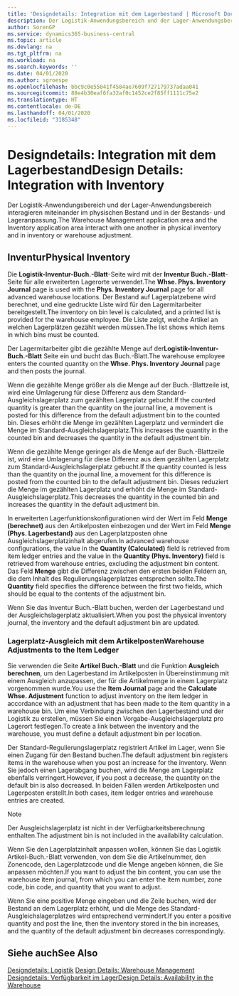 ```yaml
---
title: 'Designdetails: Integration mit dem Lagerbestand | Microsoft Docs'
description: Der Logistik-Anwendungsbereich und der Lager-Anwendungsbereich interagieren miteinander im physischen Bestand und in der Bestands- und Lageranpassung.
author: SorenGP
ms.service: dynamics365-business-central
ms.topic: article
ms.devlang: na
ms.tgt_pltfrm: na
ms.workload: na
ms.search.keywords: ''
ms.date: 04/01/2020
ms.author: sgroespe
ms.openlocfilehash: bbc9c0e55041f4584ae7609f727179737adaa041
ms.sourcegitcommit: 88e4b30eaf6fa32af0c1452ce2f85ff1111c75e2
ms.translationtype: HT
ms.contentlocale: de-DE
ms.lasthandoff: 04/01/2020
ms.locfileid: "3185348"
---
```

# <a name="design-details-integration-with-inventory"></a><span data-ttu-id="1a304-103">Designdetails: Integration mit dem Lagerbestand</span><span class="sxs-lookup"><span data-stu-id="1a304-103">Design Details: Integration with Inventory</span></span>
<span data-ttu-id="1a304-104">Der Logistik-Anwendungsbereich und der Lager-Anwendungsbereich interagieren miteinander im physischen Bestand und in der Bestands- und Lageranpassung.</span><span class="sxs-lookup"><span data-stu-id="1a304-104">The Warehouse Management application area and the Inventory application area interact with one another in physical inventory and in inventory or warehouse adjustment.</span></span>  
  
## <a name="physical-inventory"></a><span data-ttu-id="1a304-105">Inventur</span><span class="sxs-lookup"><span data-stu-id="1a304-105">Physical Inventory</span></span>  
 <span data-ttu-id="1a304-106">Die **Logistik-Inventur-Buch.-Blatt**-Seite wird mit der **Inventur Buch.-Blatt**-Seite für alle erweiterten Lagerorte verwendet.</span><span class="sxs-lookup"><span data-stu-id="1a304-106">The **Whse. Phys. Inventory Journal** page is used with the **Phys. Inventory Journal** page for all advanced warehouse locations.</span></span> <span data-ttu-id="1a304-107">Der Bestand auf Lagerplatzebene wird berechnet, und eine gedruckte Liste wird für den Lagermitarbeiter bereitgestellt.</span><span class="sxs-lookup"><span data-stu-id="1a304-107">The inventory on bin level is calculated, and a printed list is provided for the warehouse employee.</span></span> <span data-ttu-id="1a304-108">Die Liste zeigt, welche Artikel an welchen Lagerplätzen gezählt werden müssen.</span><span class="sxs-lookup"><span data-stu-id="1a304-108">The list shows which items in which bins must be counted.</span></span>  
  
 <span data-ttu-id="1a304-109">Der Lagermitarbeiter gibt die gezählte Menge auf der**Logistik-Inventur-Buch.-Blatt** Seite ein und bucht das Buch.-Blatt.</span><span class="sxs-lookup"><span data-stu-id="1a304-109">The warehouse employee enters the counted quantity on the **Whse. Phys. Inventory Journal** page and then posts the journal.</span></span>  
  
 <span data-ttu-id="1a304-110">Wenn die gezählte Menge größer als die Menge auf der Buch.-Blattzeile ist, wird eine Umlagerung für diese Differenz aus dem Standard-Ausgleichslagerplatz zum gezählten Lagerplatz gebucht.</span><span class="sxs-lookup"><span data-stu-id="1a304-110">If the counted quantity is greater than the quantity on the journal line, a movement is posted for this difference from the default adjustment bin to the counted bin.</span></span> <span data-ttu-id="1a304-111">Dieses erhöht die Menge im gezählten Lagerplatz und vermindert die Menge im Standard-Ausgleichslagerplatz.</span><span class="sxs-lookup"><span data-stu-id="1a304-111">This increases the quantity in the counted bin and decreases the quantity in the default adjustment bin.</span></span>  
  
 <span data-ttu-id="1a304-112">Wenn die gezählte Menge geringer als die Menge auf der Buch.-Blattzeile ist, wird eine Umlagerung für diese Differenz aus dem gezählten Lagerplatz zum Standard-Ausgleichslagerplatz gebucht.</span><span class="sxs-lookup"><span data-stu-id="1a304-112">If the quantity counted is less than the quantity on the journal line, a movement for this difference is posted from the counted bin to the default adjustment bin.</span></span> <span data-ttu-id="1a304-113">Dieses reduziert die Menge im gezählten Lagerplatz und erhöht die Menge im Standard-Ausgleichslagerplatz.</span><span class="sxs-lookup"><span data-stu-id="1a304-113">This decreases the quantity in the counted bin and increases the quantity in the default adjustment bin.</span></span>  
  
 <span data-ttu-id="1a304-114">In erweiterten Lagerfunktionskonfigurationen wird der Wert im Feld **Menge (berechnet)** aus den Artikelposten einbezogen und der Wert im Feld **Menge (Phys. Lagerbestand)** aus den Lagerplatzposten ohne Ausgleichslagerplatzinhalt abgerufen.</span><span class="sxs-lookup"><span data-stu-id="1a304-114">In advanced warehouse configurations, the value in the **Quantity (Calculated)** field is retrieved from item ledger entries and the value in the **Quantity (Phys. Inventory)** field is retrieved from warehouse entries, excluding the adjustment bin content.</span></span> <span data-ttu-id="1a304-115">Das Feld **Menge** gibt die Differenz zwischen den ersten beiden Feldern an, die dem Inhalt des Regulierungslagerplatzes entsprechen sollte.</span><span class="sxs-lookup"><span data-stu-id="1a304-115">The **Quantity** field specifies the difference between the first two fields, which should be equal to the contents of the adjustment bin.</span></span>  
  
 <span data-ttu-id="1a304-116">Wenn Sie das Inventur Buch.-Blatt buchen, werden der Lagerbestand und der Ausgleichslagerplatz aktualisiert.</span><span class="sxs-lookup"><span data-stu-id="1a304-116">When you post the physical inventory journal, the inventory and the default adjustment bin are updated.</span></span>  
  
### <a name="warehouse-adjustments-to-the-item-ledger"></a><span data-ttu-id="1a304-117">Lagerplatz-Ausgleich mit dem Artikelposten</span><span class="sxs-lookup"><span data-stu-id="1a304-117">Warehouse Adjustments to the Item Ledger</span></span>  
 <span data-ttu-id="1a304-118">Sie verwenden die Seite **Artikel Buch.-Blatt** und die Funktion **Ausgleich berechnen**, um den Lagerbestand im Artikelposten in Übereinstimmung mit einem Ausgleich anzupassen, der für die Artikelmenge in einem Lagerplatz vorgenommen wurde.</span><span class="sxs-lookup"><span data-stu-id="1a304-118">You use the **Item Journal** page and the **Calculate Whse. Adjustment** function to adjust inventory on the item ledger in accordance with an adjustment that has been made to the item quantity in a warehouse bin.</span></span> <span data-ttu-id="1a304-119">Um eine Verbindung zwischen den Lagerbestand und der Logistik zu erstellen, müssen Sie einen Vorgabe-Ausgleichslagerplatz pro Lagerort festlegen.</span><span class="sxs-lookup"><span data-stu-id="1a304-119">To create a link between the inventory and the warehouse, you must define a default adjustment bin per location.</span></span>  
  
 <span data-ttu-id="1a304-120">Der Standard-Regulierungslagerplatz registriert Artikel im Lager, wenn Sie einen Zugang für den Bestand buchen.</span><span class="sxs-lookup"><span data-stu-id="1a304-120">The default adjustment bin registers items in the warehouse when you post an increase for the inventory.</span></span> <span data-ttu-id="1a304-121">Wenn Sie jedoch einen Lagerabgang buchen, wird die Menge am Lagerplatz ebenfalls verringert.</span><span class="sxs-lookup"><span data-stu-id="1a304-121">However, if you post a decrease, the quantity on the default bin is also decreased.</span></span> <span data-ttu-id="1a304-122">In beiden Fällen werden Artikelposten und Lagerposten erstellt.</span><span class="sxs-lookup"><span data-stu-id="1a304-122">In both cases, item ledger entries and warehouse entries are created.</span></span>  
  
> [!NOTE]  
>  <span data-ttu-id="1a304-123">Der Ausgleichslagerplatz ist nicht in der Verfügbarkeitsberechnung enthalten.</span><span class="sxs-lookup"><span data-stu-id="1a304-123">The adjustment bin is not included in the availability calculation.</span></span>  
  
 <span data-ttu-id="1a304-124">Wenn Sie den Lagerplatzinhalt anpassen wollen, können Sie das Logistik Artikel-Buch.-Blatt verwenden, von dem Sie die Artikelnummer, den Zonencode, den Lagerplatzcode und die Menge angeben können, die Sie anpassen möchten.</span><span class="sxs-lookup"><span data-stu-id="1a304-124">If you want to adjust the bin content, you can use the warehouse item journal, from which you can enter the item number, zone code, bin code, and quantity that you want to adjust.</span></span>  
  
 <span data-ttu-id="1a304-125">Wenn Sie eine positive Menge eingeben und die Zeile buchen, wird der Bestand an dem Lagerplatz erhöht, und die Menge des Standard-Ausgleichslagerplatzes wird entsprechend vermindert.</span><span class="sxs-lookup"><span data-stu-id="1a304-125">If you enter a positive quantity and post the line, then the inventory stored in the bin increases, and the quantity of the default adjustment bin decreases correspondingly.</span></span>  
  
## <a name="see-also"></a><span data-ttu-id="1a304-126">Siehe auch</span><span class="sxs-lookup"><span data-stu-id="1a304-126">See Also</span></span>  
 <span data-ttu-id="1a304-127">[Designdetails: Logistik](design-details-warehouse-management.md) </span><span class="sxs-lookup"><span data-stu-id="1a304-127">[Design Details: Warehouse Management](design-details-warehouse-management.md) </span></span>  
 [<span data-ttu-id="1a304-128">Designdetails: Verfügbarkeit im Lager</span><span class="sxs-lookup"><span data-stu-id="1a304-128">Design Details: Availability in the Warehouse</span></span>](design-details-availability-in-the-warehouse.md)
